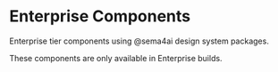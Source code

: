 # Enterprise Components

Enterprise tier components using @sema4ai design system packages.

These components are only available in Enterprise builds.
